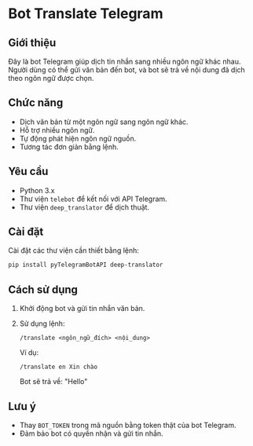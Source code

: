 # Bot Translate Telegram

## Giới thiệu
Đây là bot Telegram giúp dịch tin nhắn sang nhiều ngôn ngữ khác nhau. Người dùng có thể gửi văn bản đến bot, và bot sẽ trả về nội dung đã dịch theo ngôn ngữ được chọn.

## Chức năng
- Dịch văn bản từ một ngôn ngữ sang ngôn ngữ khác.
- Hỗ trợ nhiều ngôn ngữ.
- Tự động phát hiện ngôn ngữ nguồn.
- Tương tác đơn giản bằng lệnh.

## Yêu cầu
- Python 3.x
- Thư viện `telebot` để kết nối với API Telegram.
- Thư viện `deep_translator` để dịch thuật.

## Cài đặt
Cài đặt các thư viện cần thiết bằng lệnh:

```sh
pip install pyTelegramBotAPI deep-translator
```

## Cách sử dụng
1. Khởi động bot và gửi tin nhắn văn bản.
2. Sử dụng lệnh:
   
   ```
   /translate <ngôn_ngữ_đích> <nội_dung>
   ```
   Ví dụ:
   ```
   /translate en Xin chào
   ```
   Bot sẽ trả về: "Hello"

## Lưu ý
- Thay `BOT_TOKEN` trong mã nguồn bằng token thật của bot Telegram.
- Đảm bảo bot có quyền nhận và gửi tin nhắn.



